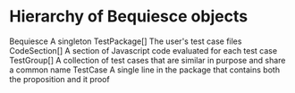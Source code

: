 # Hierarchy of Bequiesce objects

Bequiesce 						A singleton
	TestPackage[]				The user's test case files
		CodeSection[]			A section of Javascript code evaluated for each test case
			TestGroup[]			A collection of test cases that are similar in purpose and share a common name
				TestCase		A single line in the package that contains both the proposition and it proof
				
		
